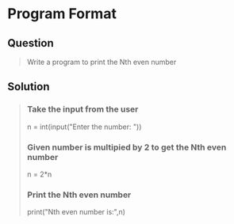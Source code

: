 # Program Format

## Question
> Write a program to print the Nth even number

## Solution
>### Take the input from the user
>
>n = int(input("Enter the number: "))
>
>### Given number is multipied by 2 to get the Nth even number
>
>n = 2*n
>
>### Print the Nth even number
>
>print("Nth even number is:",n)



